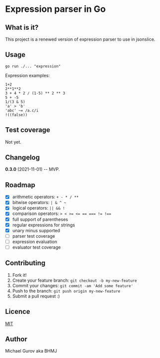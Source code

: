 # Expression parser in Go

## What is it?

This project is a renewed version of expression parser to use in jsonslice.

## Usage

`go run ./... "expression"`

Expression examples:

`1+2`  
`2**1**2`  
`3 + 4 * 2 / (1-5) ** 2 ** 3`  
`5 + -5`  
`1/(3 & 5)`  
`'a' > 'b'`  
`'abc' ~= /a.c/i`  
`!((false))`

## Test coverage

Not yet.

## Changelog

**0.3.0** (2021-11-01) -- MVP.

## Roadmap

- [x] arithmetic operators: `+ - * / **`
- [x] bitwise operators: `| & ^ ~`
- [x] logical operators: `|| && !`
- [x] comparison operators: `> < >= <= == === != !==`
- [x] full support of parentheses
- [x] regular expressions for strings
- [x] unary minus supported
- [ ] parser test coverage
- [ ] expression evaluation
- [ ] evaluator test coverage

## Contributing

1. Fork it!
2. Create your feature branch: `git checkout -b my-new-feature`
3. Commit your changes: `git commit -am 'Add some feature'`
4. Push to the branch: `git push origin my-new-feature`
5. Submit a pull request :)

## Licence

[MIT](http://opensource.org/licenses/MIT)

## Author

Michael Gurov aka BHMJ
